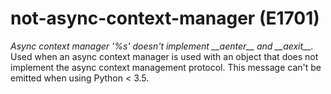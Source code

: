 # not-async-context-manager (E1701)

*Async context manager '%s' doesn't implement \_\_aenter\_\_ and
\_\_aexit\_\_.* Used when an async context manager is used with an
object that does not implement the async context management protocol.
This message can't be emitted when using Python \< 3.5.
